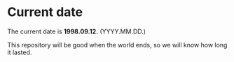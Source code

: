 # Current date

The current date is **1998.09.12.** (YYYY.MM.DD.)

This repository will be good when the world ends, so we will know how long it lasted.